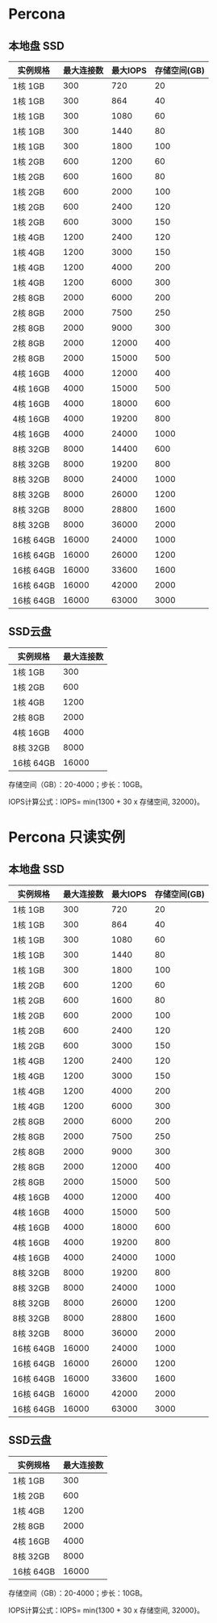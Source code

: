 # Percona
## 本地盘 SSD

| 实例规格  | 最大连接数 | 最大IOPS | 存储空间(GB) |
| --------- | ---------- | -------- | ------------ |
| 1核 1GB   | 300        | 720      | 20           |
| 1核 1GB   | 300        | 864      | 40           |
| 1核 1GB   | 300        | 1080     | 60           |
| 1核 1GB   | 300        | 1440     | 80           |
| 1核 1GB   | 300        | 1800     | 100          |
| 1核 2GB   | 600        | 1200     | 60           |
| 1核 2GB   | 600        | 1600     | 80           |
| 1核 2GB   | 600        | 2000     | 100          |
| 1核 2GB   | 600        | 2400     | 120          |
| 1核 2GB   | 600        | 3000     | 150          |
| 1核 4GB   | 1200       | 2400     | 120          |
| 1核 4GB   | 1200       | 3000     | 150          |
| 1核 4GB   | 1200       | 4000     | 200          |
| 1核 4GB   | 1200       | 6000     | 300          |
| 2核 8GB   | 2000       | 6000     | 200          |
| 2核 8GB   | 2000       | 7500     | 250          |
| 2核 8GB   | 2000       | 9000     | 300          |
| 2核 8GB   | 2000       | 12000    | 400          |
| 2核 8GB   | 2000       | 15000    | 500          |
| 4核 16GB  | 4000       | 12000    | 400          |
| 4核 16GB  | 4000       | 15000    | 500          |
| 4核 16GB  | 4000       | 18000    | 600          |
| 4核 16GB  | 4000       | 19200    | 800          |
| 4核 16GB  | 4000       | 24000    | 1000         |
| 8核 32GB  | 8000       | 14400    | 600          |
| 8核 32GB  | 8000       | 19200    | 800          |
| 8核 32GB  | 8000       | 24000    | 1000         |
| 8核 32GB  | 8000       | 26000    | 1200         |
| 8核 32GB  | 8000       | 28800    | 1600         |
| 8核 32GB  | 8000       | 36000    | 2000         |
| 16核 64GB | 16000      | 24000    | 1000         |
| 16核 64GB | 16000      | 26000    | 1200         |
| 16核 64GB | 16000      | 33600    | 1600         |
| 16核 64GB | 16000      | 42000    | 2000         |
| 16核 64GB | 16000      | 63000    | 3000         |

## SSD云盘 
|实例规格|最大连接数|
|---|---|
|1核 1GB|300|
|1核 2GB|600|
|1核 4GB|1200|
|2核 8GB|2000|
|4核 16GB|4000|
|8核 32GB|8000|
|16核 64GB|16000|

存储空间（GB）：20-4000；步长：10GB。

IOPS计算公式：IOPS= min{1300 + 30 x 存储空间, 32000}。

# Percona 只读实例
## 本地盘 SSD

| 实例规格  | 最大连接数 | 最大IOPS | 存储空间(GB) |
| --------- | ---------- | -------- | ------------ |
| 1核 1GB   | 300        | 720      | 20           |
| 1核 1GB   | 300        | 864      | 40           |
| 1核 1GB   | 300        | 1080     | 60           |
| 1核 1GB   | 300        | 1440     | 80           |
| 1核 1GB   | 300        | 1800     | 100          |
| 1核 2GB   | 600        | 1200     | 60           |
| 1核 2GB   | 600        | 1600     | 80           |
| 1核 2GB   | 600        | 2000     | 100          |
| 1核 2GB   | 600        | 2400     | 120          |
| 1核 2GB   | 600        | 3000     | 150          |
| 1核 4GB   | 1200       | 2400     | 120          |
| 1核 4GB   | 1200       | 3000     | 150          |
| 1核 4GB   | 1200       | 4000     | 200          |
| 1核 4GB   | 1200       | 6000     | 300          |
| 2核 8GB   | 2000       | 6000     | 200          |
| 2核 8GB   | 2000       | 7500     | 250          |
| 2核 8GB   | 2000       | 9000     | 300          |
| 2核 8GB   | 2000       | 12000    | 400          |
| 2核 8GB   | 2000       | 15000    | 500          |
| 4核 16GB  | 4000       | 12000    | 400          |
| 4核 16GB  | 4000       | 15000    | 500          |
| 4核 16GB  | 4000       | 18000    | 600          |
| 4核 16GB  | 4000       | 19200    | 800          |
| 4核 16GB  | 4000       | 24000    | 1000         |
| 8核 32GB  | 8000       | 19200    | 800          |
| 8核 32GB  | 8000       | 24000    | 1000         |
| 8核 32GB  | 8000       | 26000    | 1200         |
| 8核 32GB  | 8000       | 28800    | 1600         |
| 8核 32GB  | 8000       | 36000    | 2000         |
| 16核 64GB | 16000      | 24000    | 1000         |
| 16核 64GB | 16000      | 26000    | 1200         |
| 16核 64GB | 16000      | 33600    | 1600         |
| 16核 64GB | 16000      | 42000    | 2000         |
| 16核 64GB | 16000      | 63000    | 3000         |

## SSD云盘 
|实例规格|最大连接数|
|---|---|
|1核 1GB|300|
|1核 2GB|600|
|1核 4GB|1200|
|2核 8GB|2000|
|4核 16GB|4000|
|8核 32GB|8000|
|16核 64GB|16000|

存储空间（GB）：20-4000；步长：10GB。

IOPS计算公式：IOPS= min{1300 + 30 x 存储空间, 32000}。
